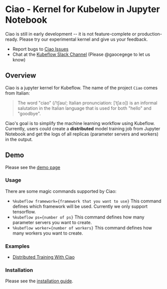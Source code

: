 # Ciao - Kernel for Kubelow in Jupyter Notebook

Ciao is still in early development -- it is not feature-complete or production-ready. Please try our experimental kernel and give us your feedback.

- Report bugs to [Ciao Issues](https://github.com/caicloud/ciao/issues)
- Chat at the [Kubeflow Slack Channel](https://kubeflow.slack.com/messages/C7REE0EHK/) (Please @gaocegege to let us know)

## Overview

Ciao is a jupyter kernel for Kubeflow. The name of the project `Ciao` comes from Italian:

> The word "ciao" (/ˈtʃaʊ/; Italian pronunciation: [ˈtʃaːo]) is an informal salutation in the Italian language that is used for both "hello" and "goodbye".

Ciao's goal is to simplify the machine learning workflow using Kubeflow. Currently, users could create a **distributed** model training job from Jupyter Notebook and get the logs of all replicas (parameter servers and workers) in the output.

## Demo

Please see the [demo page](./docs/demo.md)

### Usage

There are some magic commands supported by Ciao:

- `%kubeflow framework={framework that you want to use}` This command defines which framework will be used. Currently we only support tensorflow.
- `%kubeflow ps={number of ps}` This command defines how many parameter servers you want to create.
- `%kubeflow worker={number of workers}` This command defines how many workers you want to create.

### Examples

- [Distributed Training With Ciao](./docs/examples/example.ipynb)

### Installation

Please see the [installation guide](./docs/installation.md).
